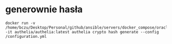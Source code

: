 
# generownie hasła
    docker run -v /home/bczu/Desktop/Personal/github/ansible/servers/docker_compose/oracle/authelia/files/config/configuration.yml:/configuration.yml -it authelia/authelia:latest authelia crypto hash generate --config /configuration.yml